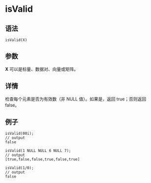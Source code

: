# isValid

## 语法

`isValid(X)`

## 参数

**X** 可以是标量、数据对、向量或矩阵。

## 详情

检查每个元素是否为有效数（非 NULL 值）。如果是，返回 true；否则返回 false。

## 例子

```
isValid(00i);
// output
false

isValid(1 NULL NULL 6 NULL 7);
// output
[true,false,false,true,false,true]

isValid(1/0);
// output
false
```

